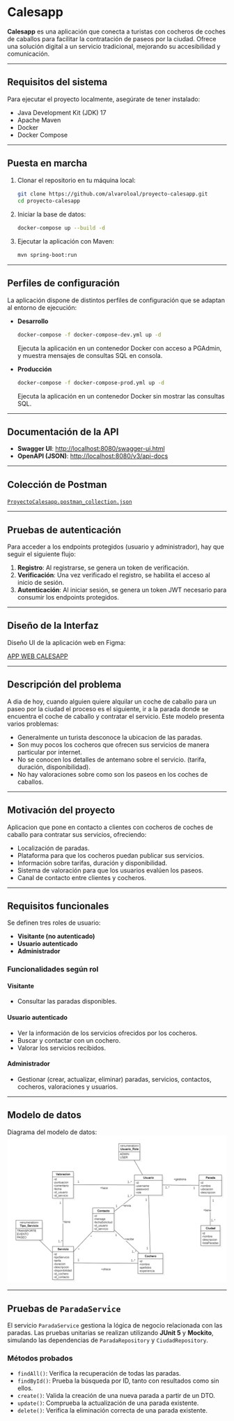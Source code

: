 # Calesapp

**Calesapp** es una aplicación que conecta a turistas con cocheros de coches de caballos para facilitar la contratación de paseos por la ciudad. Ofrece una solución digital a un servicio tradicional, mejorando su accesibilidad y comunicación.

---

## Requisitos del sistema

Para ejecutar el proyecto localmente, asegúrate de tener instalado:

- Java Development Kit (JDK) 17  
- Apache Maven  
- Docker  
- Docker Compose  

---

## Puesta en marcha

1. Clonar el repositorio en tu máquina local:
   ```bash
   git clone https://github.com/alvaroloal/proyecto-calesapp.git
   cd proyecto-calesapp
   ```

2. Iniciar la base de datos:
   ```bash
   docker-compose up --build -d
   ```

3. Ejecutar la aplicación con Maven:
   ```bash
   mvn spring-boot:run
   ```

---

## Perfiles de configuración

La aplicación dispone de distintos perfiles de configuración que se adaptan al entorno de ejecución:

- **Desarrollo**
  ```bash
  docker-compose -f docker-compose-dev.yml up -d
  ```
  Ejecuta la aplicación en un contenedor Docker con acceso a PGAdmin, y muestra mensajes de consultas SQL en consola.

- **Producción**
  ```bash
  docker-compose -f docker-compose-prod.yml up -d
  ```
  Ejecuta la aplicación en un contenedor Docker sin mostrar las consultas SQL.

---

## Documentación de la API

- **Swagger UI**: [http://localhost:8080/swagger-ui.html](http://localhost:8080/swagger-ui.html)  
- **OpenAPI (JSON)**: [http://localhost:8080/v3/api-docs](http://localhost:8080/v3/api-docs)

---

## Colección de Postman

[`ProyectoCalesapp.postman_collection.json`](docs/ProyectoCalesapp.postman_collection.json)

---

## Pruebas de autenticación

Para acceder a los endpoints protegidos (usuario y administrador), hay que seguir el siguiente flujo:

1. **Registro**: Al registrarse, se genera un token de verificación.
2. **Verificación**: Una vez verificado el registro, se habilita el acceso al inicio de sesión.
3. **Autenticación**: Al iniciar sesión, se genera un token JWT necesario para consumir los endpoints protegidos.

---

## Diseño de la Interfaz

Diseño UI de la aplicación web en Figma:

[APP WEB CALESAPP](https://www.figma.com/design/j4B1QGaIhNnBDOHB3CKBqm/Calesa?node-id=0-1&t=THystnwQQcP75NMc-1)

---

## Descripción del problema

A dia de hoy, cuando alguien quiere alquilar un coche de caballo para un paseo por la ciudad el proceso es el siguiente, ir a la parada donde se encuentra el coche de caballo y contratar el servicio. 
Este modelo presenta varios problemas:

- Generalmente un turista desconoce la ubicacion de las paradas.
- Son muy pocos los cocheros que ofrecen sus servicios de manera particular por internet.
- No se conocen los detalles de antemano sobre el servicio. (tarifa, duración, disponibilidad).
- No hay valoraciones sobre como son los paseos en los coches de caballos.

---

## Motivación del proyecto

Aplicacion que pone en contacto a clientes con cocheros de coches de caballo para contratar sus servicios, ofreciendo:

- Localización de paradas.
- Plataforma para que los cocheros puedan publicar sus servicios.
- Información sobre tarifas, duración y disponibilidad.
- Sistema de valoración para que los usuarios evalúen los paseos.
- Canal de contacto entre clientes y cocheros.

---

## Requisitos funcionales

Se definen tres roles de usuario:

- **Visitante (no autenticado)**  
- **Usuario autenticado**  
- **Administrador**

### Funcionalidades según rol

#### Visitante
- Consultar las paradas disponibles.

#### Usuario autenticado
- Ver la información de los servicios ofrecidos por los cocheros.
- Buscar y contactar con un cochero.
- Valorar los servicios recibidos.

#### Administrador
- Gestionar (crear, actualizar, eliminar) paradas, servicios, contactos, cocheros, valoraciones y usuarios.

---

## Modelo de datos

Diagrama del modelo de datos:  
![Modelo de datos](docs/modelo-de-datos.png)

---

## Pruebas de `ParadaService`

El servicio `ParadaService` gestiona la lógica de negocio relacionada con las paradas. Las pruebas unitarias se realizan utilizando **JUnit 5** y **Mockito**, simulando las dependencias de `ParadaRepository` y `CiudadRepository`.

### Métodos probados

- `findAll()`: Verifica la recuperación de todas las paradas.
- `findById()`: Prueba la búsqueda por ID, tanto con resultados como sin ellos.
- `create()`: Valida la creación de una nueva parada a partir de un DTO.
- `update()`: Comprueba la actualización de una parada existente.
- `delete()`: Verifica la eliminación correcta de una parada existente.
